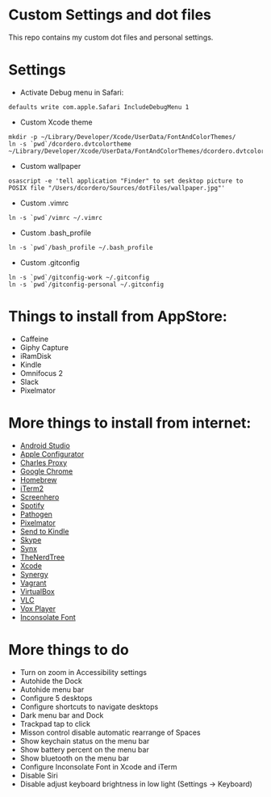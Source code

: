 # Custom Settings and dot files

This repo contains my custom dot files and personal settings.
 
# Settings

* Activate Debug menu in Safari:
```
defaults write com.apple.Safari IncludeDebugMenu 1
```

* Custom Xcode theme
```
mkdir -p ~/Library/Developer/Xcode/UserData/FontAndColorThemes/
ln -s `pwd`/dcordero.dvtcolortheme ~/Library/Developer/Xcode/UserData/FontAndColorThemes/dcordero.dvtcolortheme
```

* Custom wallpaper
```
osascript -e 'tell application "Finder" to set desktop picture to POSIX file "/Users/dcordero/Sources/dotFiles/wallpaper.jpg"'
```

* Custom .vimrc
```
ln -s `pwd`/vimrc ~/.vimrc
```

* Custom .bash_profile
```
ln -s `pwd`/bash_profile ~/.bash_profile
```

* Custom .gitconfig
```
ln -s `pwd`/gitconfig-work ~/.gitconfig
ln -s `pwd`/gitconfig-personal ~/.gitconfig
```

# Things to install from AppStore:

* Caffeine
* Giphy Capture
* iRamDisk
* Kindle
* Omnifocus 2
* Slack
* Pixelmator

# More things to install from internet:

* [Android Studio](https://developer.android.com/studio)
* [Apple Configurator](https://developer.apple.com)
* [Charles Proxy](https://www.charlesproxy.com)
* [Google Chrome](https://www.google.com/chrome/)
* [Homebrew](http://brew.sh)
* [iTerm2](https://www.iterm2.com)
* [Screenhero](https://screenhero.com)
* [Spotify](https://www.spotify.com)
* [Pathogen](https://github.com/tpope/vim-pathogen)
* [Pixelmator](http://www.pixelmator.com)
* [Send to Kindle](https://www.amazon.com/gp/sendtokindle/mac)
* [Skype](https://www.skype.com/en/)
* [Synx](https://github.com/venmo/synx)
* [TheNerdTree](http://vimawesome.com/plugin/nerdtree-red)
* [Xcode](https://developer.apple.com)
* [Synergy](http://symless.com/synergy/)
* [Vagrant](https://www.vagrantup.com/downloads.html)
* [VirtualBox](https://www.virtualbox.org/wiki/Downloads)
* [VLC](http://www.videolan.org/vlc/index.html)
* [Vox Player](http://coppertino.com)
* [Inconsolate Font](https://fonts.google.com/specimen/Inconsolata)

# More things to do

* Turn on zoom in Accessibility settings
* Autohide the Dock
* Autohide menu bar
* Configure 5 desktops
* Configure shortcuts to navigate desktops
* Dark menu bar and Dock
* Trackpad tap to click
* Misson control disable automatic rearrange of Spaces
* Show keychain status on the menu bar
* Show battery percent on the menu bar
* Show bluetooth on the menu bar
* Configure Inconsolate Font in Xcode and iTerm
* Disable Siri
* Disable adjust keyboard brightness in low light (Settings -> Keyboard)

